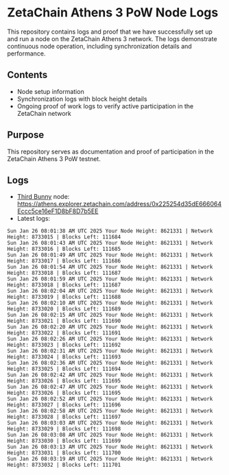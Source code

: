 # ZetaChain Athens 3 PoW Node Logs
This repository contains logs and proof that we have successfully set up and run a node on the ZetaChain Athens 3 network. The logs demonstrate continuous node operation, including synchronization details and performance.

## Contents
- Node setup information
- Synchronization logs with block height details
- Ongoing proof of work logs to verify active participation in the ZetaChain network

## Purpose
This repository serves as documentation and proof of participation in the ZetaChain Athens 3 PoW testnet.

## Logs

- [Third Bunny](https://thirdbunny.xyz/) node: https://athens.explorer.zetachain.com/address/0x225254d35dE666064Eccc5ce16eF1D8bF8D7b5EE
- Latest logs:
```
Sun Jan 26 08:01:38 AM UTC 2025 Your Node Height: 8621331 | Network Height: 8733015 | Blocks Left: 111684
Sun Jan 26 08:01:43 AM UTC 2025 Your Node Height: 8621331 | Network Height: 8733016 | Blocks Left: 111685
Sun Jan 26 08:01:49 AM UTC 2025 Your Node Height: 8621331 | Network Height: 8733017 | Blocks Left: 111686
Sun Jan 26 08:01:54 AM UTC 2025 Your Node Height: 8621331 | Network Height: 8733018 | Blocks Left: 111687
Sun Jan 26 08:01:59 AM UTC 2025 Your Node Height: 8621331 | Network Height: 8733018 | Blocks Left: 111687
Sun Jan 26 08:02:04 AM UTC 2025 Your Node Height: 8621331 | Network Height: 8733019 | Blocks Left: 111688
Sun Jan 26 08:02:10 AM UTC 2025 Your Node Height: 8621331 | Network Height: 8733020 | Blocks Left: 111689
Sun Jan 26 08:02:15 AM UTC 2025 Your Node Height: 8621331 | Network Height: 8733021 | Blocks Left: 111690
Sun Jan 26 08:02:20 AM UTC 2025 Your Node Height: 8621331 | Network Height: 8733022 | Blocks Left: 111691
Sun Jan 26 08:02:26 AM UTC 2025 Your Node Height: 8621331 | Network Height: 8733023 | Blocks Left: 111692
Sun Jan 26 08:02:31 AM UTC 2025 Your Node Height: 8621331 | Network Height: 8733024 | Blocks Left: 111693
Sun Jan 26 08:02:36 AM UTC 2025 Your Node Height: 8621331 | Network Height: 8733025 | Blocks Left: 111694
Sun Jan 26 08:02:42 AM UTC 2025 Your Node Height: 8621331 | Network Height: 8733026 | Blocks Left: 111695
Sun Jan 26 08:02:47 AM UTC 2025 Your Node Height: 8621331 | Network Height: 8733026 | Blocks Left: 111695
Sun Jan 26 08:02:52 AM UTC 2025 Your Node Height: 8621331 | Network Height: 8733027 | Blocks Left: 111696
Sun Jan 26 08:02:58 AM UTC 2025 Your Node Height: 8621331 | Network Height: 8733028 | Blocks Left: 111697
Sun Jan 26 08:03:03 AM UTC 2025 Your Node Height: 8621331 | Network Height: 8733029 | Blocks Left: 111698
Sun Jan 26 08:03:08 AM UTC 2025 Your Node Height: 8621331 | Network Height: 8733030 | Blocks Left: 111699
Sun Jan 26 08:03:13 AM UTC 2025 Your Node Height: 8621331 | Network Height: 8733031 | Blocks Left: 111700
Sun Jan 26 08:03:19 AM UTC 2025 Your Node Height: 8621331 | Network Height: 8733032 | Blocks Left: 111701
```
